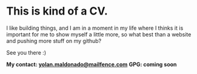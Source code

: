 # This is kind of a CV.
I like building things, and I am in a moment in my life where I thinks it is important for me to show myself a little more, so what best than a website and pushing more stuff on my github?

 See you there :)
 
 **My contact: yolan.maldonado@mailfence.com**
 **GPG: coming soon**
